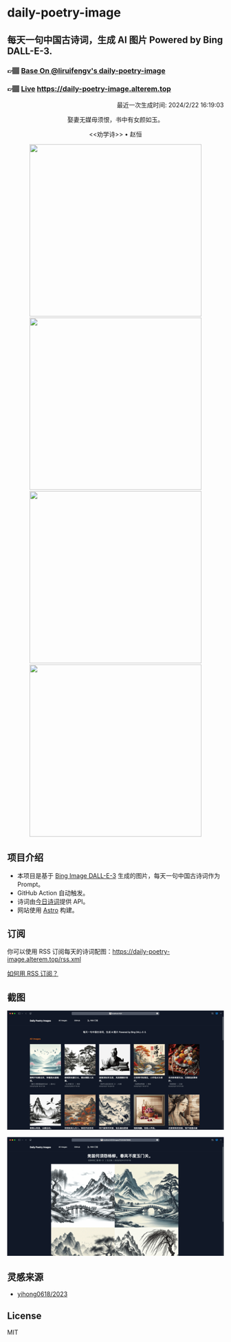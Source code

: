 
# daily-poetry-image

## 每天一句中国古诗词，生成 AI 图片 Powered by Bing DALL-E-3.

### 👉🏽 [Base On @liruifengv's daily-poetry-image](https://github.com/liruifengv/daily-poetry-image)

### 👉🏽 [Live](https://daily-poetry-image.alterem.top/) https://daily-poetry-image.alterem.top

<p align="right">
  最近一次生成时间: 2024/2/22 16:19:03
</p>
<p align="center">
娶妻无媒毋须恨，书中有女颜如玉。
</p>
<p align="center">
<<劝学诗>> • 赵恒
</p>
<p align="center">
<img src="https://tse3.mm.bing.net/th/id/OIG4.mwCW7znpGx5nBIvWo4mV" height="400" width="400" />
<img src="https://tse3.mm.bing.net/th/id/OIG4.N_TrMUVftObKUR_In35U" height="400" width="400" />
<img src="https://tse4.mm.bing.net/th/id/OIG4.TGjZk0srGgFp1ick2oSY" height="400" width="400" />
<img src="https://tse2.mm.bing.net/th/id/OIG4.wBJ4WrrdBTvo9tfZCE_k" height="400" width="400" />
</p>

## 项目介绍

-   本项目是基于 [Bing Image DALL-E-3](https://www.bing.com/images/create) 生成的图片，每天一句中国古诗词作为 Prompt。
-   GitHub Action 自动触发。
-   诗词由[今日诗词](https://www.jinrishici.com/)提供 API。
-   网站使用 [Astro](https://astro.build) 构建。

## 订阅

你可以使用 RSS 订阅每天的诗词配图：https://daily-poetry-image.alterem.top/rss.xml

[如何用 RSS 订阅？](https://zhuanlan.zhihu.com/p/55026716)

## 截图

![图片列表](./screenshots/Snipaste_2023-12-28_21-00-26.png)

![图片详情](./screenshots/Snipaste_2023-12-28_21-00-53.png)

## 灵感来源

-   [yihong0618/2023](https://github.com/yihong0618/2023)

## License

MIT
